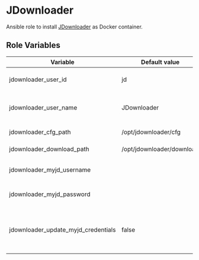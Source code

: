 # JDownloader

Ansible role to install [JDownloader](https://my.jdownloader.org/) as Docker container.

## Role Variables

| Variable                            | Default value             | Description                                                  |
| ----------------------------------- | ------------------------- | ------------------------------------------------------------ |
| jdownloader_user_id                 | jd                        | User to run the container with                               |
| jdownloader_user_name               | JDownloader               | Username to run the container with                           |
| jdownloader_cfg_path                | /opt/jdownloader/cfg      | Configuration directory                                      |
| jdownloader_download_path           | /opt/jdownloader/download | Download directory                                           |
| jdownloader_myjd_username           |                           | Username for My JDownloader                                  |
| jdownloader_myjd_password           |                           | Password for My JDownloader                                  |
| jdownloader_update_myjd_credentials | false                     | Defines if the My JDownloader credentials have to be updated |
